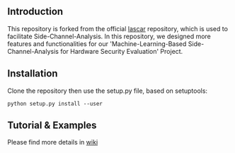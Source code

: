 ## Introduction
This repository is forked from the official [lascar](https://github.com/Ledger-Donjon/lascar) repository, which is used to facilitate Side-Channel-Analysis.
In this repository, we designed more features and functionalities for our 'Machine-Learning-Based Side-Channel-Analysis for Hardware Security Evaluation' Project.

## Installation
Clone the repository then use the setup.py file, based on setuptools:
```
python setup.py install --user
```

## Tutorial & Examples
Please find more details in [wiki](https://github.com/singularity6033/my_lascar/wiki)

